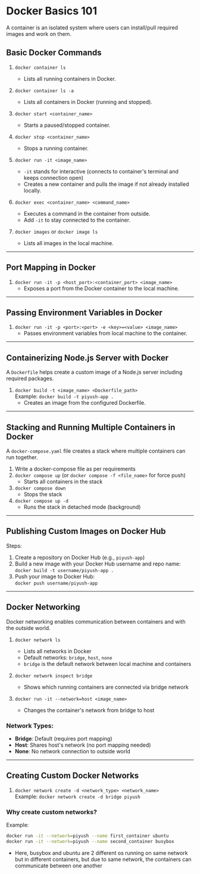 # Docker Basics 101

A container is an isolated system where users can install/pull required images and work on them.

## Basic Docker Commands

1. `docker container ls`

   - Lists all running containers in Docker.

2. `docker container ls -a`

   - Lists all containers in Docker (running and stopped).

3. `docker start <container_name>`

   - Starts a paused/stopped container.

4. `docker stop <container_name>`

   - Stops a running container.

5. `docker run -it <image_name>`

   - `-it` stands for interactive (connects to container's terminal and keeps connection open)
   - Creates a new container and pulls the image if not already installed locally.

6. `docker exec <container_name> <command_name>`

   - Executes a command in the container from outside.
   - Add `-it` to stay connected to the container.

7. `docker images` or `docker image ls`
   - Lists all images in the local machine.

---

## Port Mapping in Docker

1. `docker run -it -p <host_port>:<container_port> <image_name>`
   - Exposes a port from the Docker container to the local machine.

---

## Passing Environment Variables in Docker

1. `docker run -it -p <port>:<port> -e <key>=<value> <image_name>`
   - Passes environment variables from local machine to the container.

---

## Containerizing Node.js Server with Docker

A `Dockerfile` helps create a custom image of a Node.js server including required packages.

1. `docker build -t <image_name> <Dockerfile_path>`  
   Example: `docker build -t piyush-app .`
   - Creates an image from the configured Dockerfile.

---

## Stacking and Running Multiple Containers in Docker

A `docker-compose.yaml` file creates a stack where multiple containers can run together.

1. Write a docker-compose file as per requirements
2. `docker compose up` (or `docker compose -f <file_name>` for force push)
   - Starts all containers in the stack
3. `docker compose down`
   - Stops the stack
4. `docker compose up -d`
   - Runs the stack in detached mode (background)

---

## Publishing Custom Images on Docker Hub

Steps:

1. Create a repository on Docker Hub (e.g., `piyush-app`)
2. Build a new image with your Docker Hub username and repo name:  
   `docker build -t username/piyush-app .`
3. Push your image to Docker Hub:  
   `docker push username/piyush-app`

---

## Docker Networking

Docker networking enables communication between containers and with the outside world.

1. `docker network ls`

   - Lists all networks in Docker
   - Default networks: `bridge`, `host`, `none`
   - `bridge` is the default network between local machine and containers

2. `docker network inspect bridge`

   - Shows which running containers are connected via bridge network

3. `docker run -it --network=host <image_name>`
   - Changes the container's network from bridge to host

### Network Types:

- **Bridge**: Default (requires port mapping)
- **Host**: Shares host's network (no port mapping needed)
- **None**: No network connection to outside world

---

## Creating Custom Docker Networks

1. `docker network create -d <network_type> <network_name>`  
   Example: `docker network create -d bridge piyush`

### Why create custom networks?

Example:

```bash
docker run -it --network=piyush --name first_container ubuntu
docker run -it --network=piyush --name second_container busybox
```

- Here, busybox and ubuntu are 2 different os running on same network but in different containers, but due to same network, the containers can communicate between one another
